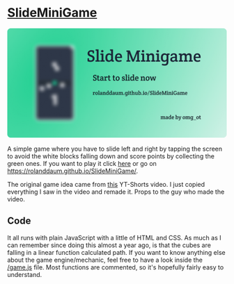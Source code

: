 # [SlideMiniGame](https://rolanddaum.github.io/SlideMiniGame/)

![Banner](/docs/smg_banner.png)

A simple game where you have to slide left and right by tapping the screen to avoid the white blocks falling down and score points by collecting the green ones. If you want to play it click [here](https://rolanddaum.github.io/SlideMiniGame/) or go on https://rolanddaum.github.io/SlideMiniGame/.

The original game idea came from [this](https://www.youtube.com/shorts/E-gfTKab6Tk) YT-Shorts video. I just copied everything I saw in the video and remade it. Props to the guy who made the video.

## Code

It all runs with plain JavaScript with a little of HTML and CSS. As much as I can remember since doing this almost a year ago, is that the cubes are falling in a linear function calculated path. If you want to know anything else about the game engine/mechanic, feel free to have a look inside the [/game.js](/game.js) file. Most functions are commented, so it's hopefully fairly easy to understand.
